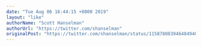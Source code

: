 ```yaml
---
date: "Tue Aug 06 16:44:15 +0000 2019"
layout: "like"
authorName: "Scott Hanselman"
authorUrl: "https://twitter.com/shanselman"
originalPost: "https://twitter.com/shanselman/status/1158780839464849409"
---
```

